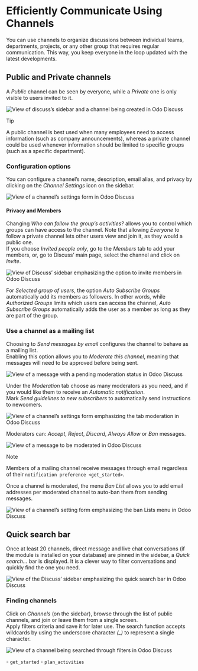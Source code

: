 # Efficiently Communicate Using Channels

You can use channels to organize discussions between individual teams,
departments, projects, or any other group that requires regular
communication. This way, you keep everyone in the loop updated with the
latest developments.

## Public and Private channels

A *Public* channel can be seen by everyone, while a *Private* one is
only visible to users invited to it.

![View of discuss’s sidebar and a channel being created in Odo
Discuss](team_communication/create_channel.png)

<div class="tip">

<div class="title">

Tip

</div>

A public channel is best used when many employees need to access
information (such as company announcements), whereas a private channel
could be used whenever information should be limited to specific groups
(such as a specific department).

</div>

### Configuration options

You can configure a channel’s name, description, email alias, and
privacy by clicking on the *Channel Settings* icon on the sidebar.

![View of a channel’s settings form in Odoo
Discuss](team_communication/channel_settings.png)

#### Privacy and Members

Changing *Who can follow the group’s activities?* allows you to control
which groups can have access to the channel. Note that allowing
*Everyone* to follow a private channel lets other users view and join
it, as they would a public one.  
If you choose *Invited people only*, go to the *Members* tab to add your
members, or, go to Discuss’ main page, select the channel and click on
*Invite*.

![View of Discuss’ sidebar emphasizing the option to invite members in
Odoo Discuss](team_communication/invite_channel.png)

For *Selected group of users*, the option *Auto Subscribe Groups*
automatically add its members as followers. In other words, while
*Authorized Groups* limits which users can access the channel, *Auto
Subscribe Groups* automatically adds the user as a member as long as
they are part of the group.

### Use a channel as a mailing list

Choosing to *Send messages by email* configures the channel to behave as
a mailing list.  
Enabling this option allows you to *Moderate this channel*, meaning that
messages will need to be approved before being sent.

![View of a message with a pending moderation status in Odoo
Discuss](team_communication/pending_moderation.png)

Under the *Moderation* tab choose as many moderators as you need, and if
you would like them to receive an *Automatic notification*.  
Mark *Send guidelines to new subscribers* to automatically send
instructions to newcomers.

![View of a channel’s settings form emphasizing the tab moderation in
Odoo Discuss](team_communication/moderation_settings.png)

Moderators can: *Accept*, *Reject*, *Discard*, *Always Allow* or *Ban*
messages.

![View of a message to be moderated in Odoo
Discuss](team_communication/moderate_messages.png)

<div class="note">

<div class="title">

Note

</div>

Members of a mailing channel receive messages through email regardless
of their `notification preference <get_started>`.

</div>

Once a channel is moderated, the menu *Ban List* allows you to add email
addresses per moderated channel to auto-ban them from sending messages.

![View of a channel’s setting form emphasizing the ban Lists menu in
Odoo Discuss](team_communication/ban_list.png)

## Quick search bar

Once at least 20 channels, direct message and live chat conversations
(if the module is installed on your database) are pinned in the sidebar,
a *Quick search…* bar is displayed. It is a clever way to filter
conversations and quickly find the one you need.

![View of the Discuss’ sidebar emphasizing the quick search bar in Odoo
Discuss](team_communication/quick_search.png)

### Finding channels

Click on *Channels* (on the sidebar), browse through the list of public
channels, and join or leave them from a single screen.  
Apply filters criteria and save it for later use. The search function
accepts wildcards by using the underscore character *(\_)* to represent
a single character.

![View of a channel being searched through filters in Odoo
Discuss](team_communication/filter.png)

<div class="seealso">

\- `get_started` - `plan_activities`

</div>
